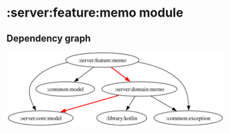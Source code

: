 # :server:feature:memo module
## Dependency graph
![Dependency graph](../../../docs/images/graphs/dep_graph_server_feature_memo.svg)
